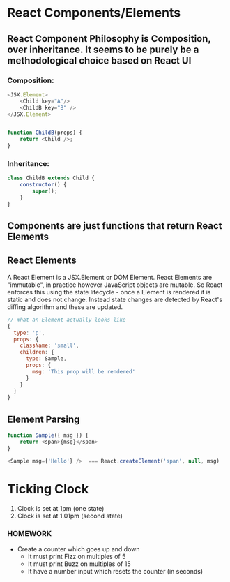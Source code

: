 # React Components/Elements

## React Component Philosophy is Composition, over inheritance. It seems to be purely be a methodological choice based on React UI

### Composition:
```js
<JSX.Element>
    <Child key="A"/>
    <ChildB key="B" />
</JSX.Element>


function ChildB(props) {
    return <Child />;
}
```

### Inheritance:
```js
class ChildB extends Child {
    constructor() {
        super();
    }
}
```

## Components are just functions that return React Elements

## React Elements
A React Element is a JSX.Element or DOM Element. React Elements are "immutable", in practice however JavaScript objects are mutable. So React enforces this using the state lifecycle - once a Element is rendered it is static and does not change.
Instead state changes are detected by React's diffing algorithm and these are updated.


```js
// What an Element actually looks like
{
  type: 'p',
  props: {
    className: 'small',
    children: {
      type: Sample,
      props: {
        msg: 'This prop will be rendered'
      }
    }
  }
}
```

## Element Parsing
```js
function Sample({ msg }) {
    return <span>{msg}</span>
}

<Sample msg={'Hello'} />  === React.createElement('span', null, msg)
```

# Ticking Clock
1. Clock is set at 1pm (one state)
2. Clock is set at 1.01pm (second state)



### HOMEWORK
* Create a counter which goes up and down
    - It must print Fizz on multiples of 5
    - It must print Buzz on multiples of 15
    - It have a number input which resets the counter (in seconds) 